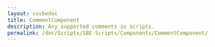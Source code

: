 ```yaml
---
layout: vssbedoc
title: CommentComponent
description: Any supported comments in scripts.
permalink: /doc/Scripts/SBE-Scripts/Components/CommentComponent/
---
```



